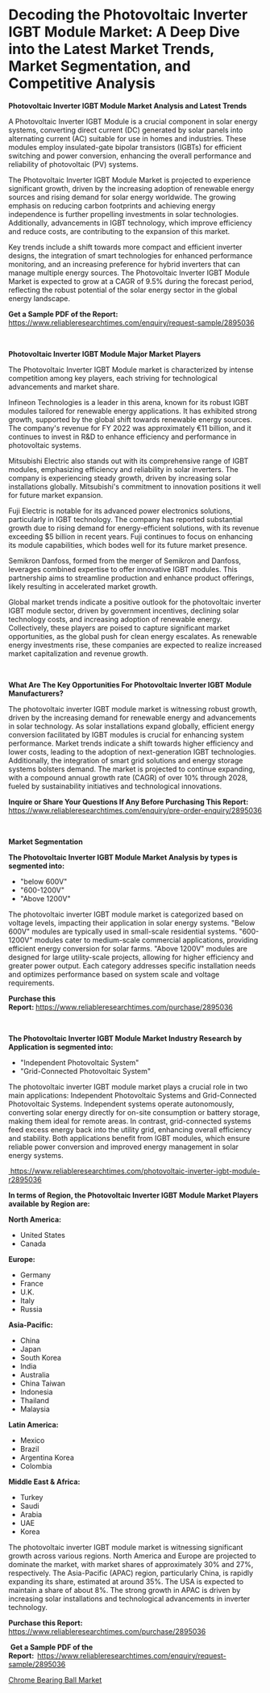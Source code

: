 <p><h1>Decoding the Photovoltaic Inverter IGBT Module Market: A Deep Dive into the Latest Market Trends, Market Segmentation, and Competitive Analysis</h1></p><p><strong>Photovoltaic Inverter IGBT Module Market Analysis and Latest Trends</strong></p>
<p><p>A Photovoltaic Inverter IGBT Module is a crucial component in solar energy systems, converting direct current (DC) generated by solar panels into alternating current (AC) suitable for use in homes and industries. These modules employ insulated-gate bipolar transistors (IGBTs) for efficient switching and power conversion, enhancing the overall performance and reliability of photovoltaic (PV) systems.</p><p>The Photovoltaic Inverter IGBT Module Market is projected to experience significant growth, driven by the increasing adoption of renewable energy sources and rising demand for solar energy worldwide. The growing emphasis on reducing carbon footprints and achieving energy independence is further propelling investments in solar technologies. Additionally, advancements in IGBT technology, which improve efficiency and reduce costs, are contributing to the expansion of this market.</p><p>Key trends include a shift towards more compact and efficient inverter designs, the integration of smart technologies for enhanced performance monitoring, and an increasing preference for hybrid inverters that can manage multiple energy sources. The Photovoltaic Inverter IGBT Module Market is expected to grow at a CAGR of 9.5% during the forecast period, reflecting the robust potential of the solar energy sector in the global energy landscape.</p></p>
<p><strong>Get a Sample PDF of the Report:&nbsp;</strong> <a href="https://www.reliableresearchtimes.com/enquiry/request-sample/2895036?utm_campaign=3047&utm_medium=2&utm_source=Github&utm_content=ia&utm_term=15032025&utm_id=photovoltaic-inverter-igbt-module">https://www.reliableresearchtimes.com/enquiry/request-sample/2895036</a></p>
<p>&nbsp;</p>
<p><strong>Photovoltaic Inverter IGBT Module Major Market Players</strong></p>
<p><p>The Photovoltaic Inverter IGBT Module market is characterized by intense competition among key players, each striving for technological advancements and market share.</p><p>Infineon Technologies is a leader in this arena, known for its robust IGBT modules tailored for renewable energy applications. It has exhibited strong growth, supported by the global shift towards renewable energy sources. The company's revenue for FY 2022 was approximately €11 billion, and it continues to invest in R&D to enhance efficiency and performance in photovoltaic systems.</p><p>Mitsubishi Electric also stands out with its comprehensive range of IGBT modules, emphasizing efficiency and reliability in solar inverters. The company is experiencing steady growth, driven by increasing solar installations globally. Mitsubishi's commitment to innovation positions it well for future market expansion.</p><p>Fuji Electric is notable for its advanced power electronics solutions, particularly in IGBT technology. The company has reported substantial growth due to rising demand for energy-efficient solutions, with its revenue exceeding $5 billion in recent years. Fuji continues to focus on enhancing its module capabilities, which bodes well for its future market presence.</p><p>Semikron Danfoss, formed from the merger of Semikron and Danfoss, leverages combined expertise to offer innovative IGBT modules. This partnership aims to streamline production and enhance product offerings, likely resulting in accelerated market growth.</p><p>Global market trends indicate a positive outlook for the photovoltaic inverter IGBT module sector, driven by government incentives, declining solar technology costs, and increasing adoption of renewable energy. Collectively, these players are poised to capture significant market opportunities, as the global push for clean energy escalates. As renewable energy investments rise, these companies are expected to realize increased market capitalization and revenue growth.</p></p>
<p>&nbsp;</p>
<p><strong>What Are The Key Opportunities For Photovoltaic Inverter IGBT Module Manufacturers?</strong></p>
<p><p>The photovoltaic inverter IGBT module market is witnessing robust growth, driven by the increasing demand for renewable energy and advancements in solar technology. As solar installations expand globally, efficient energy conversion facilitated by IGBT modules is crucial for enhancing system performance. Market trends indicate a shift towards higher efficiency and lower costs, leading to the adoption of next-generation IGBT technologies. Additionally, the integration of smart grid solutions and energy storage systems bolsters demand. The market is projected to continue expanding, with a compound annual growth rate (CAGR) of over 10% through 2028, fueled by sustainability initiatives and technological innovations.</p></p>
<p><strong>Inquire or Share Your Questions If Any Before Purchasing This Report:</strong> <a href="https://www.reliableresearchtimes.com/enquiry/pre-order-enquiry/2895036?utm_campaign=3047&utm_medium=2&utm_source=Github&utm_content=ia&utm_term=15032025&utm_id=photovoltaic-inverter-igbt-module">https://www.reliableresearchtimes.com/enquiry/pre-order-enquiry/2895036</a></p>
<p>&nbsp;</p>
<p><strong>Market Segmentation</strong></p>
<p><strong>The Photovoltaic Inverter IGBT Module Market Analysis by types is segmented into:</strong></p>
<p><ul><li>"below 600V"</li><li>"600-1200V"</li><li>"Above 1200V"</li></ul></p>
<p><p>The photovoltaic inverter IGBT module market is categorized based on voltage levels, impacting their application in solar energy systems. "Below 600V" modules are typically used in small-scale residential systems. "600-1200V" modules cater to medium-scale commercial applications, providing efficient energy conversion for solar farms. "Above 1200V" modules are designed for large utility-scale projects, allowing for higher efficiency and greater power output. Each category addresses specific installation needs and optimizes performance based on system scale and voltage requirements.</p></p>
<p><strong>Purchase this Report:&nbsp;</strong><a href="https://www.reliableresearchtimes.com/purchase/2895036?utm_campaign=3047&utm_medium=2&utm_source=Github&utm_content=ia&utm_term=15032025&utm_id=photovoltaic-inverter-igbt-module">https://www.reliableresearchtimes.com/purchase/2895036</a></p>
<p>&nbsp;</p>
<p><strong>The Photovoltaic Inverter IGBT Module Market Industry Research by Application is segmented into:</strong></p>
<p><ul><li>"Independent Photovoltaic System"</li><li>"Grid-Connected Photovoltaic System"</li></ul></p>
<p><p>The photovoltaic inverter IGBT module market plays a crucial role in two main applications: Independent Photovoltaic Systems and Grid-Connected Photovoltaic Systems. Independent systems operate autonomously, converting solar energy directly for on-site consumption or battery storage, making them ideal for remote areas. In contrast, grid-connected systems feed excess energy back into the utility grid, enhancing overall efficiency and stability. Both applications benefit from IGBT modules, which ensure reliable power conversion and improved energy management in solar energy systems.</p></p>
<p><a href="https://www.reliableresearchtimes.com/photovoltaic-inverter-igbt-module-r2895036?utm_campaign=3047&utm_medium=2&utm_source=Github&utm_content=ia&utm_term=15032025&utm_id=photovoltaic-inverter-igbt-module">&nbsp;https://www.reliableresearchtimes.com/photovoltaic-inverter-igbt-module-r2895036</a></p>
<p><strong>In terms of Region, the Photovoltaic Inverter IGBT Module Market Players available by Region are:</strong></p>
<p>
    <p> <strong> North America: </strong>
        <ul>
            <li>United States</li>
            <li>Canada</li>
        </ul>
        </p> 
    <p> <strong> Europe: </strong>
        <ul>
            <li>Germany</li>
            <li>France</li>
            <li>U.K.</li>
            <li>Italy</li>
            <li>Russia</li>
        </ul>
        </p> 
    <p> <strong> Asia-Pacific: </strong>
        <ul>
            <li>China</li>
            <li>Japan</li>
            <li>South Korea</li>
            <li>India</li>
            <li>Australia</li>
            <li>China Taiwan</li>
            <li>Indonesia</li>
            <li>Thailand</li>
            <li>Malaysia</li>
        </ul>
        </p> 
    <p> <strong> Latin America: </strong>
        <ul>
            <li>Mexico</li>
            <li>Brazil</li>
            <li>Argentina Korea</li>
            <li>Colombia</li>
        </ul>
        </p> 
    <p> <strong> Middle East & Africa: </strong>
        <ul>
            <li>Turkey</li>
            <li>Saudi</li>
            <li>Arabia</li>
            <li>UAE</li>
            <li>Korea</li>
        </ul>
    </p>
    </p>
<p><p>The photovoltaic inverter IGBT module market is witnessing significant growth across various regions. North America and Europe are projected to dominate the market, with market shares of approximately 30% and 27%, respectively. The Asia-Pacific (APAC) region, particularly China, is rapidly expanding its share, estimated at around 35%. The USA is expected to maintain a share of about 8%. The strong growth in APAC is driven by increasing solar installations and technological advancements in inverter technology.</p></p>
<p><strong>Purchase this Report: </strong><a href="https://www.reliableresearchtimes.com/purchase/2895036?utm_campaign=3047&utm_medium=2&utm_source=Github&utm_content=ia&utm_term=15032025&utm_id=photovoltaic-inverter-igbt-module">https://www.reliableresearchtimes.com/purchase/2895036</a></p>
<p>&nbsp;<strong>Get a Sample PDF of the Report:&nbsp;&nbsp;</strong><a href="https://www.reliableresearchtimes.com/enquiry/request-sample/2895036?utm_campaign=3047&utm_medium=2&utm_source=Github&utm_content=ia&utm_term=15032025&utm_id=photovoltaic-inverter-igbt-module">https://www.reliableresearchtimes.com/enquiry/request-sample/2895036</a></p>
<p><strong></strong></p>
<p><p><a href="https://github.com/amoakuolaopa/Market-Research-Report-List-1/blob/main/chrome-bearing-ball-market.md?utm_campaign=3047&utm_medium=2&utm_source=Github&utm_content=ia&utm_term=15032025&utm_id=photovoltaic-inverter-igbt-module">Chrome Bearing Ball Market</a></p></p>